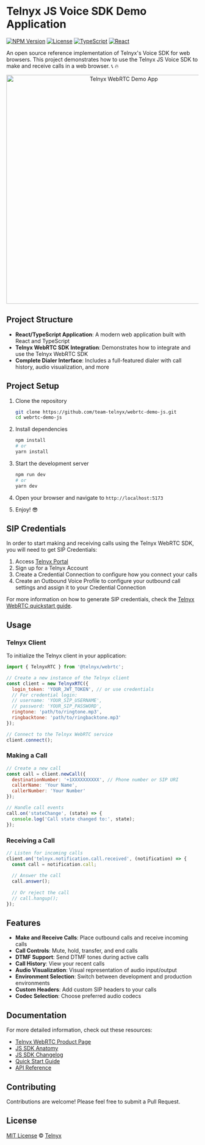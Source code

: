 # Telnyx JS Voice SDK Demo Application
[![NPM Version](https://img.shields.io/npm/v/@telnyx/webrtc.svg)](https://www.npmjs.com/package/@telnyx/webrtc)
[![License](https://img.shields.io/github/license/team-telnyx/webrtc-demo-js.svg)](LICENSE)
[![TypeScript](https://img.shields.io/badge/TypeScript-5.6-blue.svg)](https://www.typescriptlang.org/)
[![React](https://img.shields.io/badge/React-18.3-blue.svg)](https://reactjs.org/)

An open source reference implementation of Telnyx's Voice SDK for web browsers. This project demonstrates how to use the Telnyx JS Voice SDK to make and receive calls in a web browser. 📞 🔥

<p align="center">
  <img src="https://developers.telnyx.com/assets/telnyx-webrtc-js-sdk-demo-app-d9a0c9a5e8e5c9e9c9e9c9e9c9e9c9e9.png" alt="Telnyx WebRTC Demo App" width="600">
</p>

## Project Structure

- **React/TypeScript Application**: A modern web application built with React and TypeScript
- **Telnyx WebRTC SDK Integration**: Demonstrates how to integrate and use the Telnyx WebRTC SDK
- **Complete Dialer Interface**: Includes a full-featured dialer with call history, audio visualization, and more

## Project Setup

1. Clone the repository
   ```bash
   git clone https://github.com/team-telnyx/webrtc-demo-js.git
   cd webrtc-demo-js
   ```

2. Install dependencies
   ```bash
   npm install
   # or
   yarn install
   ```

3. Start the development server
   ```bash
   npm run dev
   # or
   yarn dev
   ```

4. Open your browser and navigate to `http://localhost:5173`

5. Enjoy! 😎

## SIP Credentials

In order to start making and receiving calls using the Telnyx WebRTC SDK, you will need to get SIP Credentials:

1. Access [Telnyx Portal](https://portal.telnyx.com/)
2. Sign up for a Telnyx Account
3. Create a Credential Connection to configure how you connect your calls
4. Create an Outbound Voice Profile to configure your outbound call settings and assign it to your Credential Connection

For more information on how to generate SIP credentials, check the [Telnyx WebRTC quickstart guide](https://developers.telnyx.com/docs/v2/webrtc/quickstart).

## Usage

### Telnyx Client

To initialize the Telnyx client in your application:

```javascript
import { TelnyxRTC } from '@telnyx/webrtc';

// Create a new instance of the Telnyx client
const client = new TelnyxRTC({
  login_token: 'YOUR_JWT_TOKEN', // or use credentials
  // For credential login:
  // username: 'YOUR_SIP_USERNAME',
  // password: 'YOUR_SIP_PASSWORD',
  ringtone: 'path/to/ringtone.mp3',
  ringbacktone: 'path/to/ringbacktone.mp3'
});

// Connect to the Telnyx WebRTC service
client.connect();
```

### Making a Call

```javascript
// Create a new call
const call = client.newCall({
  destinationNumber: '+1XXXXXXXXXX', // Phone number or SIP URI
  callerName: 'Your Name',
  callerNumber: 'Your Number'
});

// Handle call events
call.on('stateChange', (state) => {
  console.log('Call state changed to:', state);
});
```

### Receiving a Call

```javascript
// Listen for incoming calls
client.on('telnyx.notification.call.received', (notification) => {
  const call = notification.call;
  
  // Answer the call
  call.answer();
  
  // Or reject the call
  // call.hangup();
});
```

## Features

- **Make and Receive Calls**: Place outbound calls and receive incoming calls
- **Call Controls**: Mute, hold, transfer, and end calls
- **DTMF Support**: Send DTMF tones during active calls
- **Call History**: View your recent calls
- **Audio Visualization**: Visual representation of audio input/output
- **Environment Selection**: Switch between development and production environments
- **Custom Headers**: Add custom SIP headers to your calls
- **Codec Selection**: Choose preferred audio codecs

## Documentation

For more detailed information, check out these resources:

- [Telnyx WebRTC Product Page](https://telnyx.com/products/webrtc)
- [JS SDK Anatomy](https://developers.telnyx.com/docs/voice/webrtc/js-sdk/anatomy)
- [JS SDK Changelog](https://developers.telnyx.com/docs/voice/webrtc/js-sdk/changelog)
- [Quick Start Guide](https://developers.telnyx.com/docs/voice/webrtc/js-sdk/demo-app)
- [API Reference](https://developers.telnyx.com/docs/api/v2/webrtc)

## Contributing

Contributions are welcome! Please feel free to submit a Pull Request.

## License

[MIT License](LICENSE) © [Telnyx](https://github.com/team-telnyx)
